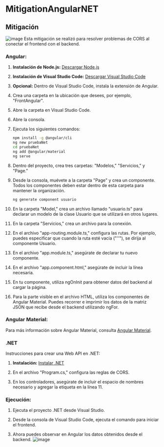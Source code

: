 # MitigationAngularNET

## Mitigación
![image](![image](https://github.com/CintiaLeal/MitigationAngularNET/assets/66495366/115a4c1a-3f8c-4fe3-8884-33c576948803))
Esta mitigación se realizó para resolver problemas de CORS al conectar el frontend con el backend.

### Angular:

1. **Instalación de Node.js:** [Descargar Node.js](https://nodejs.org/es)

2. **Instalación de Visual Studio Code:** [Descargar Visual Studio Code](https://code.visualstudio.com/download)

3. **Opcional:** Dentro de Visual Studio Code, instala la extensión de Angular.

4. Crea una carpeta en la ubicación que desees, por ejemplo, "FrontAngular".

5. Abre la carpeta en Visual Studio Code.

6. Abre la consola.

7. Ejecuta los siguientes comandos:

    ```bash
    npm install -g @angular/cli
    ng new pruebaNet
    cd pruebaNet
    ng add @angular/material
    ng serve
    ```

8. Dentro del proyecto, crea tres carpetas: "Modelos," "Servicios," y "Page."

9. Desde la consola, muévete a la carpeta "Page" y crea un componente. Todos los componentes deben estar dentro de esta carpeta para mantener la organización.

    ```bash
    ng generate component usuario
    ```

10. En la carpeta "Model," crea un archivo llamado "usuario.ts" para declarar un modelo de la clase Usuario que se utilizará en otros lugares.

11. En la carpeta "Servicios," crea un archivo para la conexión.

12. En el archivo "app-routing.module.ts," configura las rutas. Por ejemplo, puedes especificar que cuando la ruta esté vacía ("''"), se dirija al componente Usuario.

13. En el archivo "app.module.ts," asegúrate de declarar tu nuevo componente.

14. En el archivo "app.component.html," asegúrate de incluir la línea necesaria.

15. En tu componente, utiliza ngOnInit para obtener datos del backend al cargar la página.

16. Para la parte visible en el archivo HTML, utiliza los componentes de Angular Material. Puedes recorrer e imprimir los datos de la matriz JSON que recibe desde el backend utilizando ngFor.

### Angular Material:

Para más información sobre Angular Material, consulta [Angular Material](https://material.angular.io/).

### .NET

Instrucciones para crear una Web API en .NET:

1. **Instalación:** [Instalar .NET](https://dotnet.microsoft.com/download)

2. En el archivo "Program.cs," configura las reglas de CORS.

3. En los controladores, asegúrate de incluir el espacio de nombres necesario y agregar la etiqueta en la línea 11.

### Ejecución:

1. Ejecuta el proyecto .NET desde Visual Studio.

2. Desde la consola de Visual Studio Code, ejecuta el comando para iniciar el frontend.

3. Ahora puedes observar en Angular los datos obtenidos desde el backend.
![image](https://github.com/CintiaLeal/MitigationAngularNET/assets/66495366/4c029ac1-0fd3-4c19-a306-f0ec21b5caa9)

